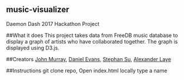 ## music-visualizer
Daemon Dash 2017 Hackathon Project

##What it does
This project takes data from FreeDB music database to display a graph of artists who have collaborated together.
The graph is displayed using D3.js.

##Creators
[John Murray](https://github.com/JohnReillyMurray), 
[Daniel Evans](https://github.com/dangoat), 
[Stephan Su](https://github.com/stefansu28), 
[Alexander Laye](https://github.com/alaye)

##Instructions
git clone repo,
Open index.html locally
type a name 
